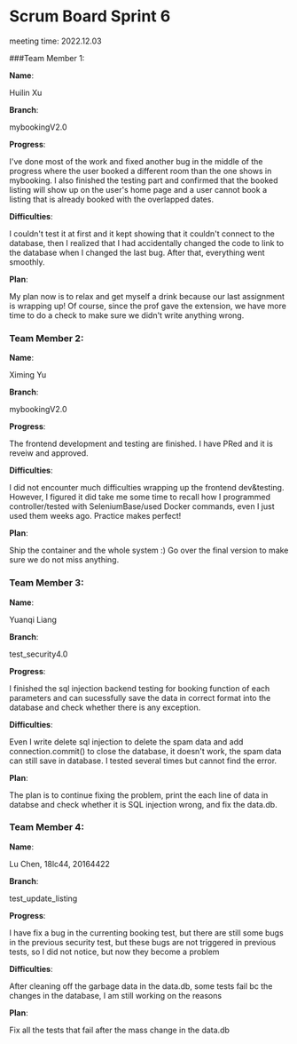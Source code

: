 # Scrum Board Sprint 6

meeting time: 2022.12.03

###Team Member 1:

**Name**:

Huilin Xu

**Branch**:

mybookingV2.0

**Progress**:

I've done most of the work and fixed another bug in the middle of the progress where the user booked a different room than the one shows in mybooking. I also finished the testing part and confirmed that the booked listing will show up on the user's home page and a user cannot book a listing that is already booked with the overlapped dates.

**Difficulties**:

I couldn't test it at first and it kept showing that it couldn't connect to the database, then I realized that I had accidentally changed the code to link to the database when I changed the last bug. After that, everything went smoothly.

**Plan**:

My plan now is to relax and get myself a drink because our last assignment is wrapping up! Of course, since the prof gave the extension, we have more time to do a check to make sure we didn't write anything wrong.

### Team Member 2:

**Name**:

Ximing Yu

**Branch**:

mybookingV2.0

**Progress**:

The frontend development and testing are finished. I have PRed and it is reveiw and approved.

**Difficulties**:

I did not encounter much difficulties wrapping up the frontend dev&testing. However, I figured it did take me some time to recall how I programmed controller/tested with SeleniumBase/used Docker commands, even I just used them weeks ago. Practice makes perfect!

**Plan**:

Ship the container and the whole system :) Go over the final version to make sure we do not miss anything.

### Team Member 3:

**Name**:

Yuanqi Liang

**Branch**:

test_security4.0

**Progress**:

I finished the sql injection backend testing for booking function of each parameters and can sucessfully save the data in correct format into the database and check whether there is any exception.

**Difficulties**:

Even I write delete sql injection to delete the spam data and add connection.commit() to close the database, it doesn't work, the spam data can still save in database. I tested several times but cannot find the error.

**Plan**:

The plan is to continue fixing the problem, print the each line of data in databse and check whether it is SQL injection wrong, and fix the data.db.

### Team Member 4:

**Name**:

Lu Chen, 18lc44, 20164422

**Branch**:

test_update_listing

**Progress**:

I have fix a bug in the currenting booking test, but there are still some bugs in the previous security test, but these bugs are not triggered in previous tests, so I did not notice, but now they become a problem

**Difficulties**:

After cleaning off the garbage data in the data.db, some tests fail bc the changes in the database, I am still working on the reasons

**Plan**:

Fix all the tests that fail after the mass change in the data.db
